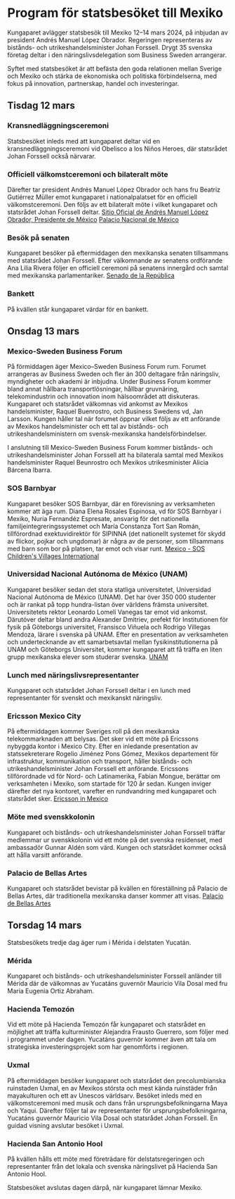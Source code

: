 # Program för statsbesöket till Mexiko

Kungaparet avlägger statsbesök till Mexiko 12–14 mars 2024, på inbjudan av president Andrés Manuel López Obrador. Regeringen representeras av bistånds- och utrikeshandelsminister Johan Forssell. Drygt 35 svenska företag deltar i den näringslivsdelegation som Business Sweden arrangerar.

Syftet med statsbesöket är att befästa den goda relationen mellan Sverige och Mexiko och stärka de ekonomiska och politiska förbindelserna, med fokus på innovation, partnerskap, handel och investeringar.

## Tisdag 12 mars

### Kransnedläggningsceremoni

Statsbesöket inleds med att kungaparet deltar vid en kransnedläggningsceremoni vid Obelisco a los Niños Heroes, där statsrådet Johan Forssell också närvarar.

### Officiell välkomstceremoni och bilateralt möte

Därefter tar president Andrés Manuel López Obrador och hans fru Beatriz Gutiérrez Müller emot kungaparet i nationalpalatset för en officiell välkomstceremoni. Den följs av ett bilateralt möte i vilket kungaparet och statsrådet Johan Forssell deltar.
[Sitio Oficial de Andrés Manuel López Obrador, Presidente de México](https://lopezobrador.org.mx/)
[Palacio Nacional de México](https://www.gob.mx/palacionacional/articulos/patrimonio-edificado?idiom=es)

### Besök på senaten

Kungaparet besöker på eftermiddagen den mexikanska senaten tillsammans med statsrådet Johan Forssell. Efter välkomnande av senatens ordförande Ana Lilia Rivera följer en officiell ceremoni på senatens innergård och samtal med mexikanska parlamentariker.
[Senado de la República](https://www.senado.gob.mx/65/)

### Bankett

På kvällen står kungaparet värdar för en bankett.

## Onsdag 13 mars

### Mexico-Sweden Business Forum

På förmiddagen äger Mexico–Sweden Business Forum rum. Forumet arrangeras av Business Sweden och fler än 300 deltagare från näringsliv, myndigheter och akademi är inbjudna. Under Business Forum kommer bland annat hållbara transportlösningar, hållbar gruvnäring, telekomindustrin och innovation inom hälsoområdet att diskuteras. Kungaparet och statsrådet välkomnas vid ankomst av Mexikos handelsminister, Raquel Buenrostro, och Business Swedens vd, Jan Larsson. Kungen håller tal när forumet öppnar vilket följs av ett anförande av Mexikos handelsminister och ett tal av bistånds- och utrikeshandelsministern om svensk-mexikanska handelsförbindelser.

I anslutning till Mexico-Sweden Business Forum kommer bistånds- och utrikeshandelsminister Johan Forssell att ha bilaterala samtal med Mexikos handelsminister Raquel Beunrostro och Mexikos utrikesminister Alicia Bárcena Ibarra.

### SOS Barnbyar

Kungaparet besöker SOS Barnbyar, där en förevisning av verksamheten kommer att äga rum. Diana Elena Rosales Espinosa, vd för SOS Barnbyar i Mexiko, Nuria Fernandéz Espresate, ansvarig för det nationella familjeintegreringssystemet och María Constanza Tort San Román, tillförordnad exektuvidirektör för SIPINNA (det nationellt systemet för skydd av flickor, pojkar och ungdomar) är några av de personer, som tillsammans med barn som bor på platsen, tar emot och visar runt.
[Mexico - SOS Children's Villages International](https://www.sos-childrensvillages.org/where-we-help/americas/mexico)

### Universidad Nacional Autónoma de México (UNAM)

Kungaparet besöker sedan det stora statliga universitetet, Universidad Nacional Autónoma de México (UNAM). Det har över 350 000 studenter och är rankat på topp hundra-listan över världens främsta universitet. Universitetets rektor Leonardo Lomelí Vanegas tar emot vid ankomst. Därutöver deltar bland andra Alexander Dmitriev, prefekt för Institutionen för fysik på Göteborgs universitet, Fransisco Viñuela och Rodrigo Villegas Mendoza, lärare i svenska på UNAM. Efter en presentation av verksamheten och undertecknande av ett samarbetsavtal mellan fysikinstitutionerna på UNAM och Göteborgs Universitet, kommer kungaparet att få träffa en liten grupp mexikanska elever som studerar svenska.
[UNAM](https://www.unam.mx/)

### Lunch med näringslivsrepresentanter

Kungaparet och statsrådet Johan Forssell deltar i en lunch med representanter för svenskt och mexikanskt näringsliv.

### Ericsson Mexico City

På eftermiddagen kommer Sveriges roll på den mexikanska telekommarknaden att belysas. Det sker vid ett möte på Ericssons nybyggda kontor i Mexico City. Efter en inledande presentation av statssekreterare Rogelio Jiménez Pons Gómez, Mexikos departement för infrastruktur, kommunikation och transport, håller bistånds- och utrikeshandelsminister Johan Forssell ett anförande. Ericssons tillförordnade vd för Nord- och Latinamerika, Fabian Mongue, berättar om verksamheten i Mexiko, som startade för 120 år sedan. Kungen inviger därefter det nya kontoret, varefter en rundvandring med kungaparet och statsrådet sker.
[Ericsson in Mexico](https://www.ericsson.com/en/about-us/company-facts/ericsson-worldwide/mexico)

### Möte med svenskkolonin

Kungaparet och bistånds- och utrikeshandelsminister Johan Forssell träffar medlemmar ur svenskkolonin vid ett möte på det svenska residenset, med ambassadör Gunnar Aldén som värd. Kungen och statsrådet kommer också att hålla varsitt anförande.

### Palacio de Bellas Artes

Kungaparet och statsrådet bevistar på kvällen en föreställning på Palacio de Bellas Artes, där traditionella mexikanska danser kommer att visas.
[Palacio de Bellas Artes](https://palacio.inba.gob.mx/)

## Torsdag 14 mars

Statsbesökets tredje dag äger rum i Mérida i delstaten Yucatán.

### Mérida

Kungaparet och bistånds- och utrikeshandelsminister Forssell anländer till Mérida där de välkomnas av Yucatáns guvernör Mauricio Vila Dosal med fru Maria Eugenia Ortiz Abraham.

### Hacienda Temozón

Vid ett möte på Hacienda Temozón får kungaparet och statsrådet en möjlighet att träffa kulturminister Alejandra Frausto Guerrero, som följer med i programmet under dagen. Yucatáns guvernör kommer även att tala om strategiska investeringsprojekt som har genomförts i regionen.

### Uxmal

På eftermiddagen besöker kungaparet och statsrådet den precolumbianska ruinstaden Uxmal, en av Mexikos största och mest kända ruinstäder från mayakulturen och ett av Unescos världsarv. Besöket inleds med en välkomstceremoni med musik och dans från ursprungsbefolkningarna Maya och Yaqui. Därefter följer tal av representanter för ursprungsbefolkningarna, Yucatáns guvernör Mauricio Vila Dosal och statsrådet Johan Forssell. En guidad visning avslutar besöket i Uxmal.

### Hacienda San Antonio Hool

På kvällen hålls ett möte med företrädare för delstatsregeringen och representanter från det lokala och svenska näringslivet på Hacienda San Antonio Hool.

Statsbesöket avslutas dagen därpå, när kungaparet lämnar Mexiko.
